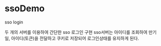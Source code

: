 # ssoDemo
sso login

두 개의 서버를 이용하여 간단한 sso 로그인 구현
sso서버는 아이디를 조회하여 만기일, 아이디(토큰)을 전달하고
쿠키로 저장되어 로그인상태를 유지하게 된다.
